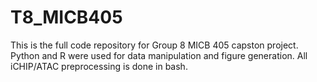 # T8_MICB405

This is the full code repository for Group 8 MICB 405 capston project. Python and R were used for data manipulation and figure generation. All iCHIP/ATAC preprocessing is done in bash. 
